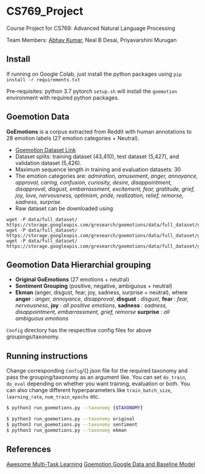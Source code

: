 # CS769_Project
Course Project for CS769: Advanced Natural Language Processing

Team Members: [Abhay Kumar](https://abhayk1201.github.io/), Neal B Desai, Priyavarshini Murugan

## Install
If running on Google Colab, just install the python packages using
`pip install -r requirements.txt`

Pre-requisites: 
python 3.7
pytorch
`setup.sh` will install the `goemotion` environment with required python packages.



## Goemotion Data
**GoEmotions** is a corpus extracted from Reddit with human annotations to 28 emotion labels (27 emotion categories + Neutral). 
* [Goemotion Dataset Link](https://github.com/google-research/google-research/tree/master/goemotions/data)
* Dataset splits: training dataset (43,410), test dataset (5,427), and validation dataset (5,426).
* Maximum sequence length in training and evaluation datasets: 30
* The emotion categories are: _admiration, amusement, anger, annoyance, approval,
caring, confusion, curiosity, desire, disappointment, disapproval, disgust,
embarrassment, excitement, fear, gratitude, grief, joy, love, nervousness,
optimism, pride, realization, relief, remorse, sadness, surprise_.
* Raw dataset can be downloaded using
```
wget -P data/full_dataset/ https://storage.googleapis.com/gresearch/goemotions/data/full_dataset/goemotions_1.csv
wget -P data/full_dataset/ https://storage.googleapis.com/gresearch/goemotions/data/full_dataset/goemotions_2.csv
wget -P data/full_dataset/ https://storage.googleapis.com/gresearch/goemotions/data/full_dataset/goemotions_3.csv
```

## Geomotion Data Hierarchial grouping
 * **Original GoEmotions** (27 emotions + neutral)
 * **Sentiment Grouping** (positive, negative, ambiguous + neutral)
 * **Ekman** (anger, disgust, fear, joy, sadness, surprise + neutral), where
 **anger** : *anger, annoyance, disapproval*, 
 **disgust** : *disgust*,
 **fear** : *fear, nervousness*, 
 **joy** : *all positive emotions*, 
 **sadness** : *sadness, disappointment, embarrassment, grief, remorse* 
 **surprise** : *all ambiguous emotions*

`Config` directory has the respecttive config files for above groupings/taxonomy.

## Running instructions
Change corresponding `Config`/{}.json file for the required taxonomy and pass the grouping/taxonomy as an argument like.
You can set `do_train`, `do_eval` depending on whether you want training, evaluation or both. You can also change different hyperparameters like `train_batch_size`, `learning_rate`, `num_train_epochs` etc.

```bash
$ python3 run_goemotions.py --taxonomy {$TAXONOMY}

$ python3 run_goemotions.py --taxonomy original
$ python3 run_goemotions.py --taxonomy sentiment
$ python3 run_goemotions.py --taxonomy ekman
```


## References
[Awesome Multi-Task Learning](https://github.com/Manchery/awesome-multi-task-learning)
[Goemotion Google Data and Baseline Model](https://github.com/google-research/google-research/tree/master/goemotions)
